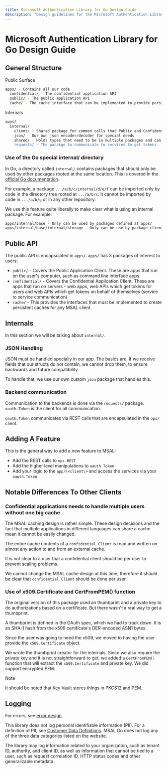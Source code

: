```yaml
---
title: Microsoft Authentication Library for Go Design Guide
description: "Design guidelines for the Microsoft Authentication Library for Go."
---
```


# Microsoft Authentication Library for Go Design Guide

## General Structure

Public Surface

```bash
apps/ - Contains all our code
  confidential/ - The confidential application API
  public/ - The public application API
  cache/ - The cache interface that can be implemented to provide persistence cache storage of credentials
```

Internals

```bash
apps/
  internal/
    client/ - Shared package for common calls that Public and Confidential apps share
    json/ - Our own json encoder/decoder for special needs
    shared/ - Holds types that need to be in multiple packages and can't be moved into a single one due to import cycles
    requests/ - The pacakge to communicate to services to get tokens
```

### Use of the Go special internal/ directory

In Go, a directory called `internal/` contains packages that should only be used by other packages rooted at the same location. This is covered in the [official Go documentation](https://golang.org/doc/go1.4#internalpackages).

For example, a package `.../a/b/c/internal/d/e/f` can be imported only by code in the directory tree rooted at `.../a/b/c`. It cannot be imported by code in `.../a/b/g` or in any other repository.

We use this feature quite liberally to make clear what is using an internal package.  For example:

```bash
apps/internal/base - Only can be used by packages defined at apps/
apps/internal/base/internal/storage - Only can be use by package client
```

## Public API

The public API is encapsulated in `apps/`.  `apps/` has 3 packages of interest to users:

- `public/` - Covers the Public Application Client. These are apps that run on the user's computer, such as command line interface apps. 
- `confidential/` - Covers the Confidential Application Client. These are apps that run on servers - web apps, web APIs which get tokens for users and web APIs which get tokens on behalf of themselves (service to service communication)
- `cache/` - This provides the interfaces that must be implemented to create persistent caches for any MSAL client

## Internals

In this section we will be talking about `internal/`.

### JSON Handling

JSON must be handled specially in our app. The basics are, if we receive fields that our structs do not contain, we cannot drop them, to ensure backwards and future compatibility.

To handle that, we use our own custom `json` package that handles this.

### Backend communication

Communication to the backends is done via the `requests/` package. `oauth.Token` is the client for all communication.

`oauth.Token` communicates via REST calls that are encapsulated in the `ops/` client.

## Adding A Feature

This is the general way to add a new feature to MSAL:

- Add the REST calls to `ops.REST`
- Add the higher level manipulations to `oauth.Token`
- Add your logic to the `app/\<client\>` and access the services via your `oauth.Token`

## Notable Differences To Other Clients

### Confidential applications needs to handle multiple users without one big cache

The MSAL caching design is rather simple. These design decisions and the fact that multiple applications in different languages can share a cache mean it cannot be easily changed.

The entire cache contents of a `confidential.Client` is read and written on almost any action to and from an external cache.

It is not clear to a user that a confidential client should be per user to prevent scaling problems.

We cannot change the MSAL cache design at this time, therefore it should be clear that `confidential.Client` should be done per user.

### Use of x509.Certificate and CertFromPEM() function

The original version of this package used an thumbprint and a private key to do authorizations
based on a certificate. But there wasn't a real way to get a thumbprint.

A thumbprint is defined in the OAuth spec, which we had to track down. It is an SHA-1 hash from the x509 certificate's DER-encoded ASN1 bytes.

Since the user was going to need the x509, we moved to having the user provide the `x509.Certificate` object.

We wrote the thumbprint creator for the internals. Since we also require the private key and it is not straightforward to get, we added a `CertFromPEM()` function that will extract the `x509.Certificate` and private key. We did support encrypted PEM.

>[!NOTE]
>It should be noted that Key Vault stores things in PKCS12 and PEM.

## Logging

For errors, see [error design](./error-design.md).

This library does not log personal identifiable information (PII). For a definition of PII, see [Customer Data Definitions](https://www.microsoft.com/trust-center/privacy/customer-data-definitions). MSAL Go does not log any of the three data categories listed on the website.

The library may log information related to your organization, such as tenant ID, authority, and client ID, as well as information that cannot be tied to a user, such as request correlation ID, HTTP status codes and other generalizable metadata.
